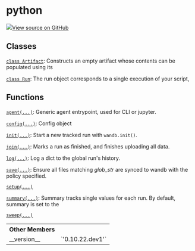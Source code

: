 # python

<!-- Insert buttons and diff -->


[![](https://www.tensorflow.org/images/GitHub-Mark-32px.png)View source on GitHub](https://www.github.com/wandb/client/tree/3a0def97afe1def2b1a59786b4f0bbcac3f5dc4c/wandb/__init__.py)








## Classes

[`class Artifact`](./artifact.md): Constructs an empty artifact whose contents can be populated using its

[`class Run`](./run.md): The run object corresponds to a single execution of your script,

## Functions

[`agent(...)`](./agent.md): Generic agent entrypoint, used for CLI or jupyter.

[`config(...)`](./config.md): Config object

[`init(...)`](./init.md): Start a new tracked run with `wandb.init()`.

[`join(...)`](./join.md): Marks a run as finished, and finishes uploading all data.

[`log(...)`](./log.md): Log a dict to the global run's history.

[`save(...)`](./save.md): Ensure all files matching *glob_str* are synced to wandb with the policy specified.

[`setup(...)`](./setup.md)

[`summary(...)`](./summary.md): Summary tracks single values for each run. By default, summary is set to the

[`sweep(...)`](./sweep.md)



<!-- Tabular view -->
<table>
<tr><th>Other Members</th></tr>

<tr>
<td>
__version__<a id="__version__"></a>
</td>
<td>
`'0.10.22.dev1'`
</td>
</tr>
</table>

